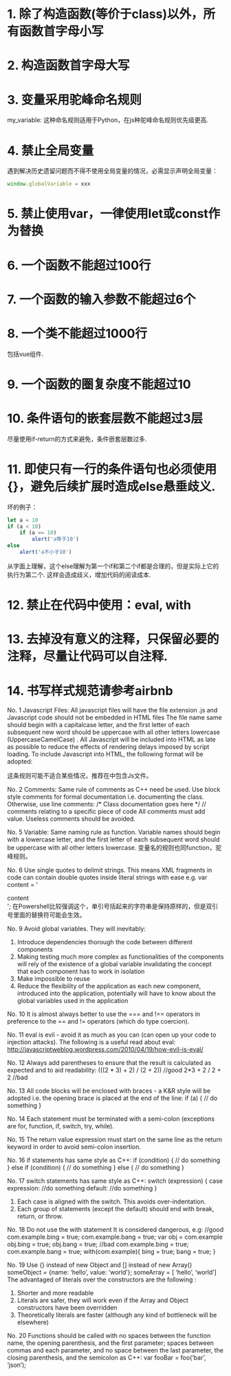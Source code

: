 
# 1. 除了构造函数(等价于class)以外，所有函数首字母小写
# 2. 构造函数首字母大写
# 3. 变量采用驼峰命名规则
my_variable: 这种命名规则适用于Python，在js种驼峰命名规则优先级更高.
# 4. 禁止全局变量
遇到解决历史遗留问题而不得不使用全局变量的情况，必需显示声明全局变量：
```js
window.globalVariable = xxx
```
# 5. 禁止使用var，一律使用let或const作为替换
# 6. 一个函数不能超过100行
# 7. 一个函数的输入参数不能超过6个
# 8. 一个类不能超过1000行
包括vue组件.
# 9. 一个函数的圈复杂度不能超过10
# 10. 条件语句的嵌套层数不能超过3层
尽量使用if-return的方式来避免，条件嵌套层数过多.
# 11. 即使只有一行的条件语句也必须使用{}，避免后续扩展时造成else悬垂歧义.
坏的例子：
```js
let a = 10
if (a < 10) 
    if (a == 10)
        alert('a等于10')
else 
    alert('a不小于10')
```
从字面上理解，这个else理解为第一个if和第二个if都是合理的，但是实际上它的执行为第二个. 这样会造成歧义，增加代码的阅读成本.
# 12. 禁止在代码中使用：eval, with
# 13. 去掉没有意义的注释，只保留必要的注释，尽量让代码可以自注释.
# 14. 书写样式规范请参考airbnb



No. 1            Javascript Files: All javascript files will have the file extension .js and Javascript code should not be embedded in HTML files
The file name same should begin with a capitalcase letter, and the first letter of each subsequent new word should be uppercase with all other letters lowercase (UppercaseCamelCase) .
All Javascript will be included into HTML as late as possible to reduce the effects of rendering delays imposed by script loading.
To include Javascript into HTML, the following format will be adopted:
<script type='text/javascript' src='filename.js'></script>
这条规则可能不适合某些情况，推荐在<head>中包含Js文件。
 
No. 2            Comments: Same rule of comments as C++ need be used.
Use block style comments for formal documentation i.e. documenting the class.
Otherwise, use line comments:
/*
Class documentation goes here
*/
// comments relating to a specific piece of code
All comments must add value. Useless comments should be avoided.
 

 

 
No. 5            Variable: Same naming rule as function.
Variable names should begin with a lowercase letter, and the first letter of each subsequent word should be uppercase with all other letters lowercase.
变量名的规则也同function，驼峰规则。
 
No. 6            Use single quotes to delimit strings.
This means XML fragments in code can contain double quotes inside literal strings with ease e.g.
var content = '<div id="box">content</div>';
在Powershell比较强调这个，单引号括起来的字符串是保持原样的，但是双引号里面的替换符可能会生效。
 

 
No. 9            Avoid global variables.
They will inevitably:
  1. Introduce dependencies thorough the code between different components
  2. Making testing much more complex as functionalities of the components will rely of the existence of a global variable invalidating the concept that each component has to work in isolation
  3. Make impossible to reuse
  4. Reduce the flexibility of the application as each new component, introduced into the application, potentially will have to know about the global variables used in the application
 
No. 10         It is almost always better to use the === and !== operators in preference to the == and != operators (which do type coercion).
 
No. 11        eval is evil - avoid it as much as you can (can open up your code to injection attacks).
The following is a useful read about eval: http://javascriptweblog.wordpress.com/2010/04/19/how-evil-is-eval/

No. 12         Always add parentheses to ensure that the result is calculated as expected and to aid readability:
(((2 * 3) + 2) / (2 + 2)) //good
2*3 + 2 / 2 + 2                   //bad
 
No. 13         All code blocks will be enclosed with braces - a K&R style will be adopted i.e. the opening brace is placed at the end of the line:
if (a) {
// do something
}
 
No. 14         Each statement must be terminated with a semi-colon (exceptions are for, function, if, switch, try, while).
 
No. 15         The return value expression must start on the same line as the return keyword in order to avoid semi-colon insertion.
 
No. 16         if statements has same style as C++:
if (condition) {
// do something
} else if (condition) {
// do something
} else {
// do something
}
 
No. 17         switch statements has same style as C++:
switch (expression) {
case expression:
//do something
default:
//do something
}
  1. Each case is aligned with the switch. This avoids over-indentation.
  2. Each group of statements (except the default) should end with break, return, or throw.
 
No. 18        Do not use the with statement
It is considered dangerous, e.g:
//good
com.example.bing = true;
com.example.bang = true;
var obj = com.example
obj.bing = true;
obj.bang = true;
//bad
com.example.bing = true;
com.example.bang = true;
with(com.example){
bing = true;
bang = true;
}
 
No. 19        Use {} instead of new Object and [] instead of new Array()
someObject = {name: ‘hello’, value: ‘world’};
someArray = [ ‘hello’, ‘world’]
The advantaged of literals over the constructors are the following :
  1. Shorter and more readable
  2. Literals are safer, they will work even if the Array and Object constructors have been overridden
  3. Theoretically literals are faster (although any kind of bottleneck will be elsewhere)
 
No. 20         Functions should be called with no spaces between the function name, the opening parenthesis, and the first parameter; spaces between commas and each parameter, and no space between the last parameter, the closing parenthesis, and the semicolon as C++:
var fooBar = foo(‘bar’, ‘json’);